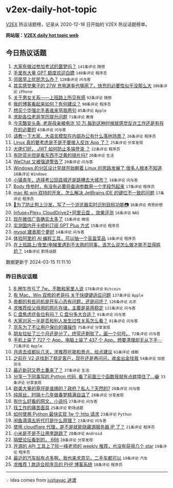 # v2ex-daily-hot-topic

[V2EX](https://www.v2ex.com/) 热议话题榜，记录从 2020-12-18 日开始的 V2EX 热议话题榜单。

**网站版：[V2EX daily hot topic web](https://boojack.github.io/v2ex-daily-hot-topic-web/)**

## 今日热议话题

<!-- TODAY BEGIN -->

1. [大家有做过参加考试的噩梦吗？](https://www.v2ex.com/t/1023836) `141条评论` `随想`
1. [手里有大量 GPT 额度欢迎白嫖](https://www.v2ex.com/t/1023995) `140条评论` `程序员`
1. [邻居早上扰民怎么办？](https://www.v2ex.com/t/1023831) `128条评论` `问与答`
1. [其实感觉果子的 27W 充电速率也够用了，快充的必要性似乎没那么大](https://www.v2ex.com/t/1024015) `106条评论` `iPhone`
1. [关于男女关系——上班路上所见有感](https://www.v2ex.com/t/1023983) `92条评论` `随想`
1. [我的博客看起来如何？有何建议？](https://www.v2ex.com/t/1023939) `90条评论` `程序员`
1. [想买个华强北手表谁来骂我两句](https://www.v2ex.com/t/1023832) `85条评论` `Apple`
1. [求助各位老哥学历提升问题](https://www.v2ex.com/t/1023822) `71条评论` `教育`
1. [今天酷安头条, 老哥母亲被电诈 10 万.每到这种时候就感觉反诈工作还是有存在的必要的](https://www.v2ex.com/t/1024041) `43条评论` `问与答`
1. [请教一下大家，大语言模型在内部办公有什么落地场景？](https://www.v2ex.com/t/1023826) `26条评论` `程序员`
1. [Linux 真的要考虑是不是不要接入反诈 App 了？](https://www.v2ex.com/t/1023827) `25条评论` `分享发现`
1. [大佬们好， JWT 如何防止多端登录 ？](https://www.v2ex.com/t/1023997) `22条评论` `程序员`
1. [有防蓝光但是看东西不泛黄的镜片吗?](https://www.v2ex.com/t/1023880) `20条评论` `生活`
1. [WeChat 又被强退警告了](https://www.v2ex.com/t/1023835) `20条评论` `问与答`
1. [Windows 的分区设计早就开始朝着 Linux 的思路发展了,很多人根本不知道](https://www.v2ex.com/t/1023944) `18条评论` `Windows`
1. [小镇青年，选择考公回县城还是跳槽去大城市？](https://www.v2ex.com/t/1023872) `18条评论` `问与答`
1. [Body 传参时，有没有必要将查询参数用一个字段包起来](https://www.v2ex.com/t/1023889) `17条评论` `程序员`
1. [mac 和 win 双持的开发，怎么解决 JetBrains IDE 的键位不一致的问题](https://www.v2ex.com/t/1023855) `17条评论` `程序员`
1. [🚫为了防止狗上沙发，写了一个浏览器实时识别目标功能📷](https://www.v2ex.com/t/1024038) `16条评论` `奇思妙想`
1. [Infuse+Plex+ CloudDrive2+阿里云盘 。效果评测](https://www.v2ex.com/t/1024020) `16条评论` `NAS`
1. [现在微信广告确实太多了](https://www.v2ex.com/t/1023886) `15条评论` `微信`
1. [实测国内开卡顺利订阅 GPT Plus 方式](https://www.v2ex.com/t/1023879) `15条评论` `程序员`
1. [mysql 建表那个更好](https://www.v2ex.com/t/1024050) `14条评论` `问与答`
1. [体验阿里的 AI 编程工具，可以抽一个盲盒奖品](https://www.v2ex.com/t/1023993) `14条评论` `程序员`
1. [在上班路上/食堂/电梯里遇到不太熟的同事，该怎么说怎么做才能不显得尴尬？](https://www.v2ex.com/t/1023935) `14条评论` `职场话题`

数据更新于 2024-03-15 11:11:10

<!-- TODAY END -->

### 昨日热议话题

<!-- YESTERDAY BEGIN -->

1. [B 圈牛市亏了 7w，不敢和家里人说](https://www.v2ex.com/t/1023489) `178条评论` `Bitcoin`
1. [有 Mac、Win 双修的老哥吗 关于快捷键适应问题](https://www.v2ex.com/t/1023495) `137条评论` `Apple`
1. [帝都的有些司机是开车心态有问题，还是闷坏？](https://www.v2ex.com/t/1023485) `126条评论` `北京`
1. [求推荐给父母用的照片存储，主要是易用稳定](https://www.v2ex.com/t/1023462) `121条评论` `问与答`
1. [C 盘焦虑症各位有吗？ C 盘分多大合适？](https://www.v2ex.com/t/1023651) `91条评论` `问与答`
1. [大家对另一半是否和别人发生过性关系怎么看？](https://www.v2ex.com/t/1023675) `81条评论` `问与答`
1. [京东为了不让用户保价的骚操作](https://www.v2ex.com/t/1023544) `75条评论` `分享发现`
1. [朋友拉扯了三个月还是分了，终究还剩败了，画一个句号。](https://www.v2ex.com/t/1023466) `72条评论` `问与答`
1. [手机上装了 727 个 App，电脑上装了 437 个 App，想要清理却无从下手⋯](https://www.v2ex.com/t/1023467) `71条评论` `Apple`
1. [月底去成都玩几天，求推荐吃喝和景点，给点建议](https://www.v2ex.com/t/1023601) `61条评论` `成都`
1. [之前在 V2 这找到了稳定客户，现在还是再问问，收金出金找我](https://www.v2ex.com/t/1023480) `54条评论` `加密货币`
1. [最近新冠又卷土重来了？](https://www.v2ex.com/t/1023670) `37条评论` `生活`
1. [分享一下同事写的 Python 代码, 看了前面三个函数我就有点蚌埠住了...😂](https://www.v2ex.com/t/1023695) `33条评论` `分享发现`
1. [欧美大量的草坪是谁搞的？政府？私人？天然的?](https://www.v2ex.com/t/1023720) `29条评论` `问与答`
1. [纯屌丝，时隔十几年做春梦精满自溢了](https://www.v2ex.com/t/1023626) `28条评论` `分享发现`
1. [有什么好看的网文、小说吗](https://www.v2ex.com/t/1023699) `27条评论` `问与答`
1. [找工作的痛苦面具](https://www.v2ex.com/t/1023523) `25条评论` `职场话题`
1. [如何使用 Python 最快实现 1w 个 http 请求](https://www.v2ex.com/t/1023545) `23条评论` `Python`
1. [闲鱼滴滴五折代打是什么原理？](https://www.v2ex.com/t/1023456) `23条评论` `问与答`
1. [使用 cloudflare 代理，是不是就能隐藏源服务器 IP 了？](https://www.v2ex.com/t/1023649) `21条评论` `程序员`
1. [小米是不是不让用李跳跳了](https://www.v2ex.com/t/1023514) `20条评论` `Android`
1. [隔壁论坛看到的， 666](https://www.v2ex.com/t/1023461) `20条评论` `分享发现`
1. [开源的 API 工具上了阮一峰老师的 weekly 推荐，也没有获得几个 star](https://www.v2ex.com/t/1023482) `19条评论` `程序员`
1. [最近的汽车贴有点多啊，我也来求意见，二手车都可以](https://www.v2ex.com/t/1023460) `19条评论` `汽车`
1. [求推荐 1 款适合程序员的 PHP 博客系统](https://www.v2ex.com/t/1023682) `18条评论` `程序员`

<!-- YESTERDAY END -->

---

💡 Idea comes from [justjavac 迷渡](https://github.com/justjavac/)

